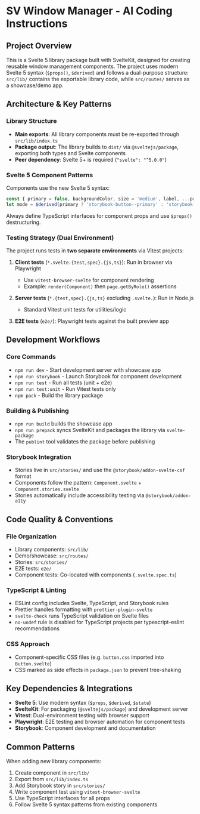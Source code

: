 # SV Window Manager - AI Coding Instructions

## Project Overview
This is a Svelte 5 library package built with SvelteKit, designed for creating reusable window management components. The project uses modern Svelte 5 syntax (`$props()`, `$derived`) and follows a dual-purpose structure: `src/lib/` contains the exportable library code, while `src/routes/` serves as a showcase/demo app.

## Architecture & Key Patterns

### Library Structure
- **Main exports**: All library components must be re-exported through `src/lib/index.ts`
- **Package output**: The library builds to `dist/` via `@sveltejs/package`, exporting both types and Svelte components
- **Peer dependency**: Svelte 5+ is required (`"svelte": "^5.0.0"`)

### Svelte 5 Component Patterns
Components use the new Svelte 5 syntax:
```typescript
const { primary = false, backgroundColor, size = 'medium', label, ...props }: Props = $props();
let mode = $derived(primary ? 'storybook-button--primary' : 'storybook-button--secondary');
```
Always define TypeScript interfaces for component props and use `$props()` destructuring.

### Testing Strategy (Dual Environment)
The project runs tests in **two separate environments** via Vitest projects:

1. **Client tests** (`*.svelte.{test,spec}.{js,ts}`): Run in browser via Playwright
   - Use `vitest-browser-svelte` for component rendering
   - Example: `render(Component)` then `page.getByRole()` assertions

2. **Server tests** (`*.{test,spec}.{js,ts}` excluding `.svelte.`): Run in Node.js
   - Standard Vitest unit tests for utilities/logic

3. **E2E tests** (`e2e/`): Playwright tests against the built preview app

## Development Workflows

### Core Commands
- `npm run dev` - Start development server with showcase app
- `npm run storybook` - Launch Storybook for component development
- `npm run test` - Run all tests (unit + e2e)
- `npm run test:unit` - Run Vitest tests only
- `npm pack` - Build the library package

### Building & Publishing
- `npm run build` builds the showcase app
- `npm run prepack` syncs SvelteKit and packages the library via `svelte-package`
- The `publint` tool validates the package before publishing

### Storybook Integration
- Stories live in `src/stories/` and use the `@storybook/addon-svelte-csf` format
- Components follow the pattern: `Component.svelte` + `Component.stories.svelte`
- Stories automatically include accessibility testing via `@storybook/addon-a11y`

## Code Quality & Conventions

### File Organization
- Library components: `src/lib/`
- Demo/showcase: `src/routes/`
- Stories: `src/stories/` 
- E2E tests: `e2e/`
- Component tests: Co-located with components (`.svelte.spec.ts`)

### TypeScript & Linting
- ESLint config includes Svelte, TypeScript, and Storybook rules
- Prettier handles formatting with `prettier-plugin-svelte`
- `svelte-check` runs TypeScript validation on Svelte files
- `no-undef` rule is disabled for TypeScript projects per typescript-eslint recommendations

### CSS Approach
- Component-specific CSS files (e.g. `button.css` imported into `Button.svelte`)
- CSS marked as side effects in `package.json` to prevent tree-shaking

## Key Dependencies & Integrations
- **Svelte 5**: Use modern syntax (`$props`, `$derived`, `$state`)
- **SvelteKit**: For packaging (`@sveltejs/package`) and development server
- **Vitest**: Dual-environment testing with browser support
- **Playwright**: E2E testing and browser automation for component tests
- **Storybook**: Component development and documentation

## Common Patterns
When adding new library components:
1. Create component in `src/lib/`
2. Export from `src/lib/index.ts`
3. Add Storybook story in `src/stories/`
4. Write component test using `vitest-browser-svelte`
5. Use TypeScript interfaces for all props
6. Follow Svelte 5 syntax patterns from existing components